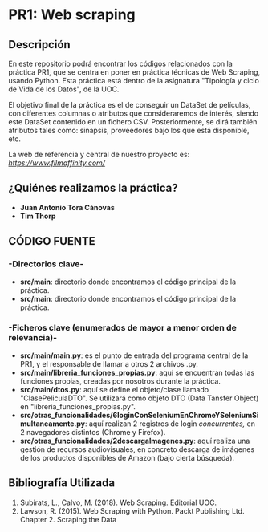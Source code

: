 # PR1: Web scraping

## Descripción

En este repositorio podrá encontrar los códigos relacionados con la práctica PR1, que se centra en poner en práctica técnicas de Web Scraping, usando Python.
Esta práctica está dentro de la asignatura "Tipología y ciclo de Vida de los Datos", de la UOC. 

El objetivo final de la práctica es el de conseguir un DataSet de películas, con diferentes columnas o atributos que consideraremos de interés, siendo este DataSet contenido en un fichero CSV.
Posteriormente, se dirá también atributos tales como: sinapsis, proveedores bajo los que está disponible, etc.

La web de referencia y central de nuestro proyecto es: _https://www.filmaffinity.com/_

## ¿Quiénes realizamos la práctica?

* **Juan Antonio Tora Cánovas** 
* **Tim Thorp**

## CÓDIGO FUENTE
### -Directorios clave-
* **src/main**: directorio donde encontramos el código principal de la práctica.
* **src/main**: directorio donde encontramos el código principal de la práctica.
### -Ficheros clave (enumerados de mayor a menor orden de relevancia)-
* **src/main/main.py**: es el punto de entrada del programa central de la PR1, y el responsable de llamar a otros 2 archivos .py.
* **src/main/libreria_funciones_propias.py**: aquí se encuentran todas las funciones propias, creadas por nosotros durante la práctica. 
* **src/main/dtos.py**: aquí se define el objeto/clase llamado "ClasePeliculaDTO". Se utilizará como objeto DTO (Data Tansfer Object) en "libreria_funciones_propias.py".
* **src/otras_funcionalidades/6loginConSeleniumEnChromeYSeleniumSimultaneamente.py**: aquí realizan 2 registros de login _concurrentes,_ en 2 navegadores distintos (Chrome y Firefox).
* **src/otras_funcionalidades/2descargaImagenes.py**: aquí realiza una gestión de recursos audiovisuales, en concreto descarga de imágenes de los productos disponibles de Amazon (bajo cierta búsqueda).

## Bibliografía Utilizada

1. Subirats, L., Calvo, M. (2018). Web Scraping. Editorial UOC.
2. Lawson, R. (2015). Web Scraping with Python. Packt Publishing Ltd. Chapter 2.
Scraping the Data

